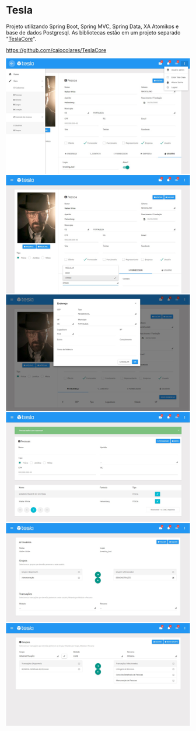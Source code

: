 # Tesla
Projeto utilizando Spring Boot, Spring MVC, Spring Data, XA Atomikos e base de dados Postgresql.
As bibliotecas estão em um projeto separado "[TeslaCore](https://github.com/caiocolares/TeslaCore)".

https://github.com/caiocolares/TeslaCore

![Alt text](example1.jpg?raw=true "Example1")
![Alt text](example2.jpg?raw=true "Example2")
![Alt text](example3.jpg?raw=true "Example3")
![Alt text](example4.jpg?raw=true "Example4")
![Alt text](example5.jpg?raw=true "Example5")
![Alt text](example6.jpg?raw=true "Example6")
